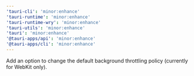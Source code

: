 ```yaml
---
'tauri-cli': 'minor:enhance'
'tauri-runtime': 'minor:enhance'
'tauri-runtime-wry': 'minor:enhance'
'tauri-utils': 'minor:enhance'
'tauri': 'minor:enhance'
'@tauri-apps/api': 'minor:enhance'
'@tauri-apps/cli': 'minor:enhance'
---
```


Add an option to change the default background throttling policy (currently for WebKit only).
